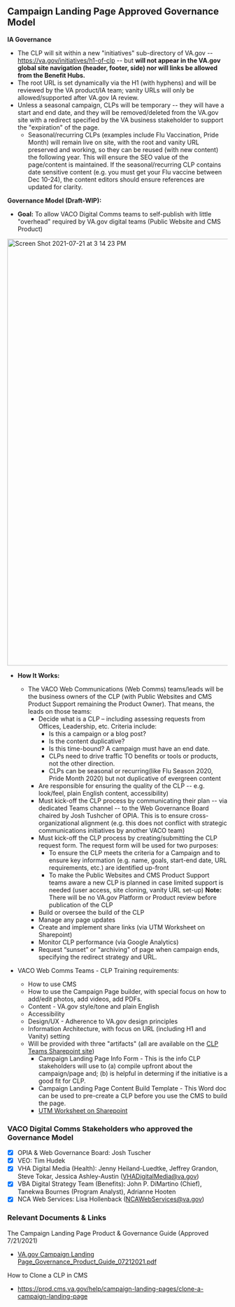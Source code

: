 
## Campaign Landing Page Approved Governance Model

**IA Governance**

- The CLP will sit within a new "initiatives" sub-directory of VA.gov -- https://va.gov/initiatives/h1-of-clp -- but **will not appear in the VA.gov global site navigation (header, footer, side) nor will links be allowed from the Benefit Hubs.**
- The root URL is set dynamically via the H1 (with hyphens) and will be reviewed by the VA product/IA team; vanity URLs will only be allowed/supported after VA.gov IA review.
- Unless a seasonal campaign, CLPs will be temporary -- they will have a start and end date, and they will be removed/deleted from the VA.gov site with a redirect specified by the VA business stakeholder to support the "expiration" of the page.
  - Seasonal/recurring CLPs (examples include Flu Vaccination, Pride Month) will remain live on site, with the root and vanity URL preserved and working, so they can be reused (with new content) the following year.  This will ensure the SEO value of the page/content is maintained.   If the seasonal/recurring CLP contains date sensitive content (e.g. you must get your Flu vaccine between Dec 10-24), the content editors should ensure references are updated for clarity.  

**Governance Model (Draft-WIP):**

- **Goal:** To allow VACO Digital Comms teams to self-publish with little "overhead" required by VA.gov digital teams (Public Website and CMS Product)

<img width="975" alt="Screen Shot 2021-07-21 at 3 14 23 PM" src="https://user-images.githubusercontent.com/63107147/126546492-41438b9b-686f-4ea5-b049-d84100adb9f0.png">

- **How It Works:**
  - The VACO Web Communications (Web Comms) teams/leads will be the business owners of the CLP (with Public Websites and CMS Product Support remaining the Product Owner). That means, the leads on those teams:
    - Decide what is a CLP – including assessing requests from Offices, Leadership, etc.  Criteria include:
      - Is this a campaign or a blog post? 
      - Is the content duplicative? 
      - Is this time-bound?  A campaign must have an end date.
      - CLPs need to drive traffic TO benefits or tools or products, not the other direction.
      - CLPs can be seasonal or recurring(like Flu Season 2020, Pride Month 2020) but not duplicative of evergreen content
    - Are responsible for ensuring the quality of the CLP -- e.g. look/feel, plain English content, accessibility)
    - Must kick-off the CLP process by communicating their plan -- via dedicated Teams channel -- to the Web Governance Board chaired by Josh Tushcher of OPIA.  This is to ensure cross-organizational alignment (e.g. this does not conflict with strategic communications initiatives by another VACO team)
    - Must kick-off the CLP process by creating/submitting the CLP request form. The request form will be used for two purposes:
      - To ensure the CLP meets the criteria for a Campaign and to ensure key information (e.g. name, goals, start-end date, URL requirements, etc.) are identified up-front
      - To make the Public Websites and CMS Product Support teams aware a new CLP is planned in case limited support is needed (user access, site cloning, vanity URL set-up) **Note:** There will be no VA.gov Platform or Product review before publication of the CLP
    - Build or oversee the build of the CLP
    - Manage any page updates
    - Create and implement share links (via UTM Worksheet on Sharepoint)
    - Monitor CLP performance (via Google Analytics)
    - Request “sunset” or "archiving" of page when campaign ends, specifying the redirect strategy and URL.

- VACO Web Comms Teams - CLP Training requirements: 
  - How to use CMS
  - How to use the Campaign Page builder, with special focus on how to add/edit photos, add videos, add PDFs.
  - Content - VA.gov style/tone and plain English 
  - Accessibility 
  - Design/UX - Adherence to VA.gov design principles
  - Information Architecture, with focus on URL (including H1 and Vanity) setting
  - Will be provided with three "artifacts" (all are available on the [CLP Teams Sharepoint site](https://teams.microsoft.com/_#/files/General?threadId=19%3A0PwhhN1I-X_rH2qjwRgqZSbQXA8PKa53mL_0OKm-xpM1%40thread.tacv2&ctx=channel&context=General&rootfolder=%252Fsites%252FCampaignLandingPage%252FShared%2520Documents%252FGeneral))
    - Campaign Landing Page Info Form - This is the info CLP stakeholders will use to (a) compile upfront about the campaign/page and; (b) is helpful in determing if the initiative is a good fit for CLP.
    - Campaign Landing Page Content Build Template - This Word doc can be used to pre-create a CLP before you use the CMS to build the page.
    - [UTM Worksheet on Sharepoint](https://dvagov.sharepoint.com/:x:/r/sites/VAgovCampaignTracker/_layouts/15/Doc.aspx?sourcedoc=%7BD01C9E16-B6D7-4240-9333-037D41A185B6%7D&file=va.gov-utm-campaign-tracker-UPDATED.xlsx&action=default&mobileredirect=true)


### VACO Digital Comms Stakeholders who approved the Governance Model

- [X] OPIA & Web Governance Board: Josh Tuscher
- [X] VEO: Tim Hudek 
- [X] VHA Digital Media (Health): Jenny Heiland-Luedtke, Jeffrey Grandon, Steve Tokar, Jessica Ashley-Austin (VHADigitalMedia@va.gov)
- [X] VBA Digital Strategy Team (Benefits): John P. DiMartino (Chief), Tanekwa Bournes (Program Analyst), Adrianne Hooten
- [X] NCA Web Services: Lisa Hollenback (NCAWebServices@va.gov)

### Relevant Documents & Links

The Campaign Landing Page Product & Governance Guide (Approved 7/21/2021)
- [VA.gov Campaign Landing Page_Governance_Product_Guide_07212021.pdf](https://github.com/department-of-veterans-affairs/va.gov-team/files/6858259/VA.gov.Campaign.Landing.Page_Governance_Product_Guide_07212021.pdf)

How to Clone a CLP in CMS
- https://prod.cms.va.gov/help/campaign-landing-pages/clone-a-campaign-landing-page


